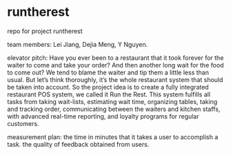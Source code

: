 # runtherest
repo for project runtherest

team members: Lei Jiang, Dejia Meng, Y Nguyen.

elevator pitch:
      Have you ever been to a restaurant that it took forever for the waiter to come and take your order? And then another long wait for the food to come out? 
      We tend to blame the waiter and tip them a little less than usual. But let’s think thoroughly, it’s the whole restaurant system that should be taken into account. 
      So the project idea is to create a fully integrated restaurant POS system, we called it Run the Rest. 
      This system fulfills all tasks from taking wait-lists, estimating wait time, organizing tables, taking and tracking order, communicating between the waiters and kitchen staffs, with advanced real-time reporting, and loyalty programs for regular customers. 

measurement plan:
       the time in minutes that it takes a user to accomplish a task.
       the quality of feedback obtained from users.
       



      
